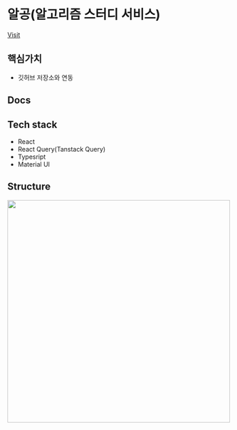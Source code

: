 # 알공(알고리즘 스터디 서비스)
[Visit](https://algong.me)
## 핵심가치
- 깃허브 저장소와 연동
## Docs

## Tech stack
- React
- React Query(Tanstack Query)
- Typesript
- Material UI
## Structure
<img src="https://user-images.githubusercontent.com/33976823/196031707-be47097c-3209-4530-a44c-2355f670ece6.png" width="500px">
